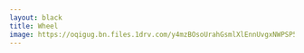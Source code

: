 ```yaml
---
layout: black
title: Wheel
image: https://oqigug.bn.files.1drv.com/y4mzBOsoUrahGsmlXlEnnUvgxNWPSP5o8nf3Qlm6r6wQENxiGm8nAB2943ziEp8DIEb5PwXzvOmzWibhZY-m-DSPCzfadbOoNOhYvCgl2gjof0bYo_OaN-PRc9R5WKtrPLAboYvqU9DAtiZmmETPiCbuf9VUX2Gws3ZnOyBnVhHxfrUYBPbidv6-V8cE4CK2SKo8cPaSOKBYBRRe1v7gHTMqw?width=768&height=1024&cropmode=none
---
```

